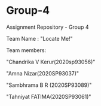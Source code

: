 # Group-4

Assignment Repository - Group 4

Team Name : "Locate Me!"

Team members:

"Chandrika V Kerur(2020sp93056)"

"Amna Nizar(2020SP93037)"

"Sambhrama B R (2020SP93089)"

"Tahniyat FATIMA(2020SP93061)"